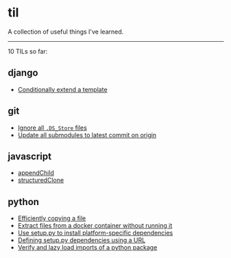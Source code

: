 # til
 A collection of useful things I've learned.

---

10 TILs so far:

## django

- [Conditionally extend a template](/django/conditionally-extend-a-template.md)

## git

- [Ignore all `.DS_Store` files](/git/ignore-all-ds-store-files.md)
- [Update all submodules to latest commit on origin](/git/update-all-submodules-to-latest-commit-on-origin.md)

## javascript

- [appendChild](/javascript/appendchild.md)
- [structuredClone](/javascript/structuredclone.md)

## python

- [Efficiently copying a file](/python/copy-files.md)
- [Extract files from a docker container without running it](/python/docker-extract-without-running.md)
- [Use setup.py to install platform-specific dependencies](/python/platform-deps.md)
- [Defining setup.py dependencies using a URL](/python/url-deps.md)
- [Verify and lazy load imports of a python package](/python/verify-lazy-load-imports.md)
